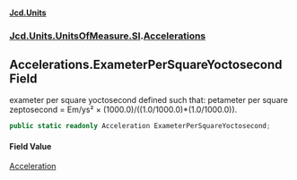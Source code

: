 #### [Jcd.Units](index 'index')
### [Jcd.Units.UnitsOfMeasure.SI](Jcd.Units.UnitsOfMeasure.SI 'Jcd.Units.UnitsOfMeasure.SI').[Accelerations](Accelerations 'Jcd.Units.UnitsOfMeasure.SI.Accelerations')

## Accelerations.ExameterPerSquareYoctosecond Field

exameter per square yoctosecond defined such that: petameter per square zeptosecond = Em/ys² ×
(1000.0)/((1.0/1000.0)*(1.0/1000.0)).

```csharp
public static readonly Acceleration ExameterPerSquareYoctosecond;
```

#### Field Value
[Acceleration](Acceleration 'Jcd.Units.UnitTypes.Acceleration')